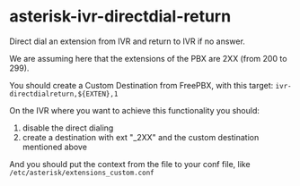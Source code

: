 # asterisk-ivr-directdial-return
Direct dial an extension from IVR and return to IVR if no answer.

We are assuming here that the extensions of the PBX are 2XX (from 200 to 299).

You should create a Custom Destination from FreePBX, with this target:
`ivr-directdialreturn,${EXTEN},1`

On the IVR where you want to achieve this functionality you should:
1. disable the direct dialing
2. create a destination with ext "\_2XX" and the custom destination mentioned above

And you should put the context from the file to your conf file, like `/etc/asterisk/extensions_custom.conf`
